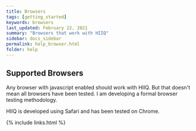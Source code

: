 ```yaml
---
title: Browsers 
tags: [getting_started]
keywords: browsers
last_updated: February 22, 2021
summary: "Browsers that work with HIIQ"
sidebar: docs_sidebar
permalink: help_browser.html
folder: help
---
```


## Supported Browsers
Any browser with javascript enabled should work with HIIQ. But that doesn't mean all browsers have been tested. I am developing a formal browser testing methodology.

HIIQ is developed using Safari and has been tested on Chrome.

{% include links.html %}
